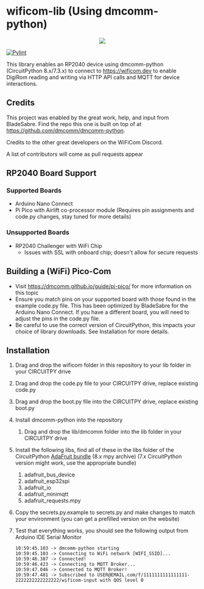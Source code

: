 # wificom-lib (Using dmcomm-python)

<p align="center">
    <a href="https://discord.gg/yJ4Ub64zrP">
        <img src="https://dcbadge.vercel.app/api/server/yJ4Ub64zrP">
    </a>
</p>

[![Pylint](https://github.com/mechawrench/wificom-lib/actions/workflows/pylint.yml/badge.svg)](https://github.com/mechawrench/wificom-lib/actions/workflows/pylint.yml)

This library enables an RP2040 device using dmcomm-python (CircuitPython 8.x/7.3.x) to connect to https://wificom.dev to enable DigiRom reading and writing via HTTP API calls and MQTT for device interactions.

## Credits

This project was enabled by the great work, help, and input from BladeSabre.  Find the repo this one is built on top of at https://github.com/dmcomm/dmcomm-python.

Credits to the other great developers on the WiFiCom Discord.

A list of contributors will come as pull requests appear

## RP2040 Board Support

### Supported Boards
- Arduino Nano Connect
- Pi Pico with Airlift co-processor module (Requires pin assignments and code.py changes, stay tuned for more details)

### Unsupported Boards
- RP2040 Challenger with WiFi Chip
    - Issues with SSL with onboard chip; doesn't allow for secure requests

## Building a (WiFi) Pico-Com
- Visit https://dmcomm.github.io/guide/pi-pico/ for more information on this topic
- Ensure you match pins on your supported board with those found in the example code.py file.  This has been optimized by BladeSabre for the Arduino Nano Connect.  If you have a different board, you will need to adjust the pins in the code.py file.
- Be careful to use the correct version of CircuitPython, this impacts your choice of library downloads.  See Installation for more details.

## Installation

1. Drag and drop the wificom folder in this repository to your lib folder in your CIRCUITPY drive
1. Drag and drop the code.py file to your CIRCUITPY drive, replace existing code.py
1. Drag and drop the boot.py file into the CIRCUITPY drive, replace existing boot.py
1. Install dmcomm-python into the repository
    1. Drag and drop the lib/dmcomm folder into the lib folder in your CIRCUITPY drive
1. Install the following libs, find all of these in the libs folder of the CircuitPython [AdaFruit bundle](https://github.com/adafruit/Adafruit_CircuitPython_Bundle/releases) (8.x mpy archive) (7.x CircuitPython version might work, use the appropriate bundle)
   1. adafruit_bus_device
   1. adafruit_esp32spi
   1. adafruit_io
   1. adafruit_minimqtt
   1. adafruit_requests.mpy

1. Copy the secrets.py.example to secrets.py and make changes to match your environment (you can get a prefilled version on the website)
1. Test that everything works, you should see the following output from Arduino IDE Serial Monitor
    ```
    10:59:45.103 -> dmcomm-python starting
    10:59:45.103 -> Connecting to WiFi network [WIFI_SSID]...
    10:59:46.387 -> Connected!
    10:59:46.423 -> Connecting to MQTT Broker...
    10:59:47.046 -> Connected to MQTT Broker! 
    10:59:47.481 -> Subscribed to USER@EMAIL.com/f/1111111111111111-2222222222222222/wificom-input with QOS level 0
    ```